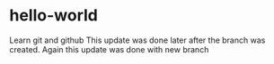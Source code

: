 # hello-world
Learn git and github
This update was done later after the branch was created. 
Again this update was done with new branch
